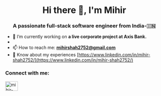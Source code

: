 <h1 align="center">Hi there 👋, I'm Mihir</h1>
<h3 align="center">A passionate full-stack software engineer from India-🇮🇳</h3>

- 🔭 I’m currently working on **a live corporate project at Axis Bank.**
- 
- 📫 How to reach me: **mihirshah2752@gmail.com**
- 📄 Know about my experiences [https://www.linkedin.com/in/mihir-shah2752/](https://www.linkedin.com/in/mihir-shah2752/)

<h3 align="left">Connect with me:</h3>
<p align="left">
<a href="https://www.linkedin.com/in/mihir-shah2752/" target="blank"><img align="center" src="https://raw.githubusercontent.com/rahuldkjain/github-profile-readme-generator/master/src/images/icons/Social/linked-in-alt.svg" alt="mihir-shah2752" height="30" width="40" /></a>
</p>
